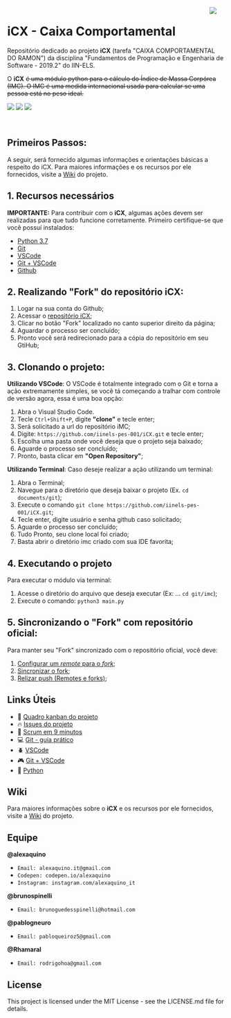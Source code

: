 <img align="right" hspace="20" src="https://img.shields.io/badge/ICX-v1.0.0-orange.svg?style=flat-square">

# iCX - Caixa Comportamental
Repositório dedicado ao projeto **iCX** (tarefa "CAIXA COMPORTAMENTAL DO RAMON") da disciplina "Fundamentos de Programação e Engenharia de Software - 2019.2" do IIN-ELS.

O **iCX** ~~é uma módulo python para o cálculo do Índice de Massa Corpórea (IMC). O IMC é uma medida internacional usada para calcular se uma pessoa está no peso ideal.~~

<img src="https://img.shields.io/static/v1.svg?style=flat-square&label=PYTHON&message=3.7.4&color=blue"/> <img src="https://img.shields.io/static/v1.svg?style=flat-square&label=VSCODE&message=1.37.1&color=green"/> <img src="https://img.shields.io/static/v1.svg?style=flat-square&label=Git&message=2.21.0&color=inactive"/>

<br>

## Primeiros Passos: 
A seguir, será fornecido algumas informações e orientações básicas a respeito do iCX. Para maiores informações e os recursos por ele fornecidos, visite a [Wiki] do projeto.

## 1. Recursos necessários

**IMPORTANTE:** Para contribuir com o **iCX**, algumas ações devem ser realizadas para que tudo funcione corretamente. Primeiro certifique-se que você possuí instalados: 

- [Python 3.7] 
- [Git] 
- [VSCode] 
- [Git + VSCode] 
- [Github] 

## 2. Realizando "Fork" do repositório iCX:

   1. Logar na sua conta do Github;
   2. Acessar o [repositório iCX]; 
   3. Clicar no botão "Fork" localizado no canto superior direito da página;
   4. Aguardar o processo ser concluído;
   5. Pronto você será redirecionado para a cópia do repositório em seu GtiHub;

## 3. Clonando o projeto:
 
**Utilizando VSCode**: 
O VSCode é totalmente integrado com o Git e torna a ação extremamente simples, se você tá começando a tralhar com controle de versão agora, essa é uma boa opção:

  1. Abra o Visual Studio Code.
  2. Tecle `Ctrl+Shift+P`, digite **"clone"** e tecle enter;
  3. Será solicitado a url do repositório iMC; 
  4. Digite: `https://github.com/iinels-pes-001/iCX.git` e tecle enter;
  5. Escolha uma pasta onde você deseja que o projeto seja baixado;
  6. Aguarde o processo ser concluído;
  7. Pronto, basta clicar em **"Open Repository"**;

**Utilizando Terminal**: 
Caso deseje realizar a ação utilizando um terminal:
  1. Abra o Terminal;
  2. Navegue para o diretório que deseja baixar o projeto (Ex. `cd documents/git`);
  3. Execute o comando `git clone https://github.com/iinels-pes-001/iCX.git`; 
  4. Tecle enter, digite usuário e senha github caso solicitado; 
  5. Aguarde o processo ser concluído;
  6. Tudo Pronto, seu clone local foi criado;
  7. Basta abrir o diretório imc criado com sua IDE favorita;

## 4. Executando o projeto

Para executar o módulo via terminal: 
1. Acesse o diretório do arquivo que deseja executar (Ex: ... `cd git/imc`); 
2. Execute o comando: `python3 main.py`

## 5. Sincronizando o "Fork" com repositório oficial:

Para manter seu "Fork" sincronizado com o repositório oficial, você deve:
1. [Configurar um *remote* para o *fork*];
2. [Sincronizar o fork];
3. [Relizar push (Remotes e forks)];

## Links Úteis
- :dart: [Quadro kanban do projeto] 
- :fire: [Issues do projeto] 
- :rocket: [Scrum em 9 minutos]
- :computer: [Git - guia prático] 
- :beetle: [VSCode] 
- :video_game: [Git + VSCode] 
- :snake: [Python]

## Wiki

Para maiores informações sobre o **iCX** e os recursos por ele fornecidos, visite a [Wiki] do projeto.

## Equipe

**@alexaquino**
* `Email: alexaquino.it@gmail.com`
* `Codepen: codepen.io/alexaquino`
* `Instagram: instagram.com/alexaquino_it`


**@brunospinelli**
* `Email: brunoguedesspinelli@hotmail.com`


**@pablogneuro**
* `Email: pabloqueiroz5@gmail.com`


**@Rhamaral**
* `Email: rodrigohoa@gmail.com`

## License

This project is licensed under the MIT License - see the LICENSE.md file for details.


<!-- Links -->

[Python 3.7]: https://www.python.org/downloads/
[Git]: https://git-scm.com/
[Github]: https://github.com
[repositório iCX]: https://github.com/iinels-pes-001/icx
[url iCX]: https://github.com/iinels-pes-001/iCX
[Wiki]: https://github.com/iinels-pes-001/iCX/wiki
[Configurar um *remote* para o *fork*]: https://help.github.com/en/articles/configuring-a-remote-for-a-fork
[Sincronizar o fork]: https://help.github.com/en/articles/syncing-a-fork
[Relizar push (Remotes e forks)]: https://help.github.com/en/articles/pushing-commits-to-a-remote-repository
[Quadro kanban do projeto]: https://github.com/iinels-pes-001/iCX/projects/1
[Issues do projeto]: https://github.com/iinels-pes-001/iCX/issues
[Scrum em 9 minutos]: https://www.youtube.com/watch?time_continue=3&v=XfvQWnRgxG0
[Git - guia prático]: https://rogerdudler.github.io/git-guide/index.pt_BR.html
[VSCode]: https://code.visualstudio.com/
[Git + VSCode]: https://code.visualstudio.com/docs/editor/versioncontrol
[Python]: https://www.python.org/


